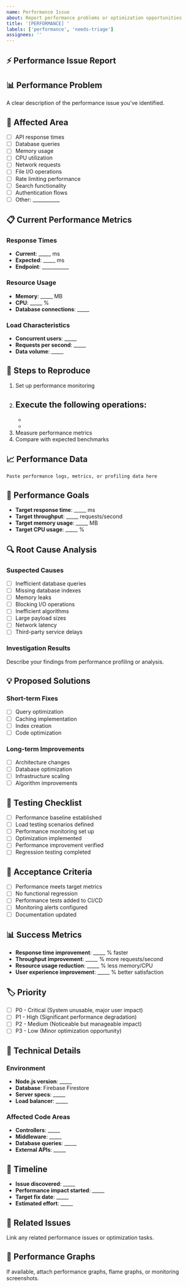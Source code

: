 ```yaml
---
name: Performance Issue
about: Report performance problems or optimization opportunities
title: '[PERFORMANCE] '
labels: ['performance', 'needs-triage']
assignees: ''
---
```


## ⚡ Performance Issue Report

## 📊 Performance Problem
A clear description of the performance issue you've identified.

## 🎯 Affected Area
- [ ] API response times
- [ ] Database queries
- [ ] Memory usage
- [ ] CPU utilization
- [ ] Network requests
- [ ] File I/O operations
- [ ] Rate limiting performance
- [ ] Search functionality
- [ ] Authentication flows
- [ ] Other: ___________

## 📋 Current Performance Metrics
### Response Times
- **Current**: _____ ms
- **Expected**: _____ ms
- **Endpoint**: ___________

### Resource Usage
- **Memory**: _____ MB
- **CPU**: _____ %
- **Database connections**: _____

### Load Characteristics
- **Concurrent users**: _____
- **Requests per second**: _____
- **Data volume**: _____

## 🔄 Steps to Reproduce
1. Set up performance monitoring
2. Execute the following operations:
   - 
   - 
   - 
3. Measure performance metrics
4. Compare with expected benchmarks

## 📈 Performance Data
```
Paste performance logs, metrics, or profiling data here
```

## 🎯 Performance Goals
- **Target response time**: _____ ms
- **Target throughput**: _____ requests/second
- **Target memory usage**: _____ MB
- **Target CPU usage**: _____ %

## 🔍 Root Cause Analysis
### Suspected Causes
- [ ] Inefficient database queries
- [ ] Missing database indexes
- [ ] Memory leaks
- [ ] Blocking I/O operations
- [ ] Inefficient algorithms
- [ ] Large payload sizes
- [ ] Network latency
- [ ] Third-party service delays

### Investigation Results
Describe your findings from performance profiling or analysis.

## 💡 Proposed Solutions
### Short-term Fixes
- [ ] Query optimization
- [ ] Caching implementation
- [ ] Index creation
- [ ] Code optimization

### Long-term Improvements
- [ ] Architecture changes
- [ ] Database optimization
- [ ] Infrastructure scaling
- [ ] Algorithm improvements

## 🧪 Testing Checklist
- [ ] Performance baseline established
- [ ] Load testing scenarios defined
- [ ] Performance monitoring set up
- [ ] Optimization implemented
- [ ] Performance improvement verified
- [ ] Regression testing completed

## 🎯 Acceptance Criteria
- [ ] Performance meets target metrics
- [ ] No functional regression
- [ ] Performance tests added to CI/CD
- [ ] Monitoring alerts configured
- [ ] Documentation updated

## 📊 Success Metrics
- **Response time improvement**: _____ % faster
- **Throughput improvement**: _____ % more requests/second
- **Resource usage reduction**: _____ % less memory/CPU
- **User experience improvement**: _____ % better satisfaction

## 🏷️ Priority
- [ ] P0 - Critical (System unusable, major user impact)
- [ ] P1 - High (Significant performance degradation)
- [ ] P2 - Medium (Noticeable but manageable impact)
- [ ] P3 - Low (Minor optimization opportunity)

## 🔧 Technical Details
### Environment
- **Node.js version**: _____
- **Database**: Firebase Firestore
- **Server specs**: _____
- **Load balancer**: _____

### Affected Code Areas
- **Controllers**: _____
- **Middleware**: _____
- **Database queries**: _____
- **External APIs**: _____

## 📅 Timeline
- **Issue discovered**: _____
- **Performance impact started**: _____
- **Target fix date**: _____
- **Estimated effort**: _____

## 🔗 Related Issues
Link any related performance issues or optimization tasks.

## 📸 Performance Graphs
If available, attach performance graphs, flame graphs, or monitoring screenshots.
